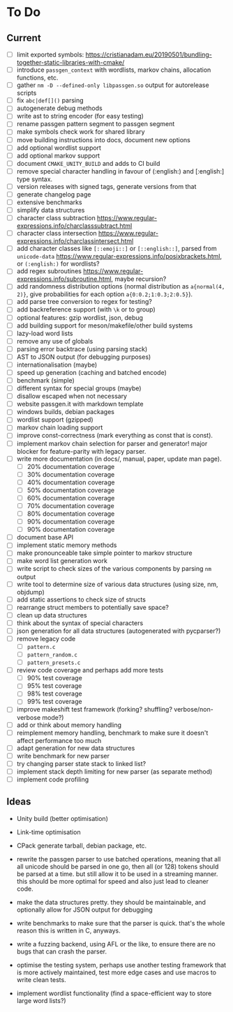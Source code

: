 # To Do

## Current

- [ ] limit exported symbols: https://cristianadam.eu/20190501/bundling-together-static-libraries-with-cmake/
- [ ] introduce `passgen_context` with wordlists, markov chains, allocation functions, etc.
- [ ] gather `nm -D --defined-only libpassgen.so` output for autorelease scripts
- [ ] fix `abc|def[]()` parsing
- [ ] autogenerate debug methods
- [ ] write ast to string encoder (for easy testing)
- [ ] rename passgen pattern segment to passgen segment
- [ ] make symbols check work for shared library
- [ ] move building instructions into docs, document new options
- [ ] add optional wordlist support
- [ ] add optional markov support
- [ ] document `CMAKE_UNITY_BUILD` and adds to CI build
- [ ] remove special character handling in favour of (:english:) and [:english:] type syntax.
- [ ] version releases with signed tags, generate versions from that
- [ ] generate changelog page
- [ ] extensive benchmarks
- [ ] simplify data structures
- [ ] character class subtraction <https://www.regular-expressions.info/charclasssubtract.html>
- [ ] character class intersection <https://www.regular-expressions.info/charclassintersect.html>
- [ ] add character classes like `[::emoji::]` or `[::english::]`, parsed from `unicode-data` <https://www.regular-expressions.info/posixbrackets.html>, or `(:english:)` for wordlists?
- [ ] add regex subroutines <https://www.regular-expressions.info/subroutine.html>, maybe recursion?
- [ ] add randomness distribution options (normal distribution as `a{normal(4, 2)}`, give probabilities for each option `a{0:0.2;1:0.3;2:0.5}`).
- [ ] add parse tree conversion to regex for testing?
- [ ] add backreference support (with `\k` or to group)
- [ ] optional features: gzip wordlist, json, debug
- [ ] add building support for meson/makefile/other build systems
- [ ] lazy-load word lists
- [ ] remove any use of globals
- [ ] parsing error backtrace (using parsing stack)
- [ ] AST to JSON output (for debugging purposes)
- [ ] internationalisation (maybe)
- [ ] speed up generation (caching and batched encode)
- [ ] benchmark (simple)
- [ ] different syntax for special groups (maybe)
- [ ] disallow escaped when not necessary
- [ ] website passgen.it with markdown template
- [ ] windows builds, debian packages
- [ ] wordlist support (gzipped)
- [ ] markov chain loading support
- [ ] improve const-correctness (mark everything as const that is const).
- [ ] implement markov chain selection for parser and generator! major blocker
    for feature-parity with legacy parser.
- [ ] write more documentation (in docs/, manual, paper, update man page).
    - [ ] 20% documentation coverage
    - [ ] 30% documentation coverage
    - [ ] 40% documentation coverage
    - [ ] 50% documentation coverage
    - [ ] 60% documentation coverage
    - [ ] 70% documentation coverage
    - [ ] 80% documentation coverage
    - [ ] 90% documentation coverage
    - [ ] 90% documentation coverage
- [ ] document base API
- [ ] implement static memory methods
- [ ] make pronounceable take simple pointer to markov structure
- [ ] make word list generation work
- [ ] write script to check sizes of the various components by parsing `nm` output
- [ ] write tool to determine size of various data structures (using size, nm, objdump)
- [ ] add static assertions to check size of structs
- [ ] rearrange struct members to potentially save space?
- [ ] clean up data structures
- [ ] think about the syntax of special characters
- [ ] json generation for all data structures (autogenerated with pycparser?)
- [ ] remove legacy code
    - [ ] `pattern.c`
    - [ ] `pattern_random.c`
    - [ ] `pattern_presets.c`
- [ ] review code coverage and perhaps add more tests
    - [ ] 90% test coverage
    - [ ] 95% test coverage
    - [ ] 98% test coverage
    - [ ] 99% test coverage
- [ ] improve makeshift test framework (forking? shuffling? verbose/non-verbose mode?)
- [ ] add or think about memory handling
- [ ] reimplement memory handling, benchmark to make sure it doesn't affect performance too much
- [ ] adapt generation for new data structures
- [ ] write benchmark for new parser
- [ ] try changing parser state stack to linked list?
- [ ] implement stack depth limiting for new parser (as separate method)
- [ ] implement code profiling

## Ideas

- Unity build (better optimisation)
- Link-time optimisation
- CPack generate tarball, debian package, etc.

- rewrite the passgen parser to use batched operations, meaning that all
  all unicode should be parsed in one go, then all (or 128) tokens should
  be parsed at a time. but still allow it to be used in a streaming manner.
  this should be more optimal for speed and also just lead to cleaner code.
- make the data structures pretty. they should be maintainable, and optionally
  allow for JSON output for debugging
- write benchmarks to make sure that the parser is quick. that's the whole
  reason this is written in C, anyways.
- write a fuzzing backend, using AFL or the like, to ensure there are no bugs
  that can crash the parser.
- optimise the testing system, perhaps use another testing framework that is
  more actively maintained, test more edge cases and use macros to write clean
  tests.
- implement wordlist functionality (find a space-efficient way to store large
  word lists?)
